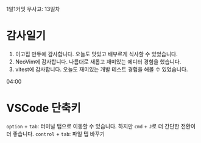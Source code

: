 1일1커밋 무사고: 13일차

# 감사일기

1. 이고집 만두에 감사합니다. 오늘도 맛있고 배부르게 식사할 수 있었습니다.
2. NeoVim에 감사합니다. 나름대로 새롭고 재미있는 에디터 경험을 했습니다.
3. vitest에 감사합니다. 오늘도 재미있는 개발 테스트 경험을 해볼 수 있었습니다.

04:00

# VSCode 단축키

`option` + `tab`: 터미널 탭으로 이동할 수 있습니다. 하지만 `cmd` + `J`로 더 간단한 전환이 더 좋습니다.
`control` + `tab`: 파일 탭 바꾸기
